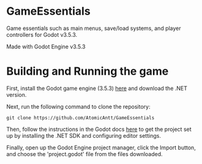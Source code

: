 # GameEssentials
Game essentials such as main menus, save/load systems, and player controllers for Godot v3.5.3.

Made with Godot Engine v3.5.3

# Building and Running the game

First, install the Godot game engine (3.5.3) [here](https://godotengine.org/download/archive/3.5.3-stable/) and download the .NET version.

Next, run the following command to clone the repository:
```
git clone https://github.com/AtomicAntt/GameEssentials
```

Then, follow the instructions in the Godot docs [here](https://docs.godotengine.org/en/3.5/tutorials/scripting/c_sharp/c_sharp_basics.html) to get the project set up by installing the .NET SDK and configuring editor settings.

Finally, open up the Godot Engine project manager, click the Import button, and choose the 'project.godot' file from the files downloaded.
